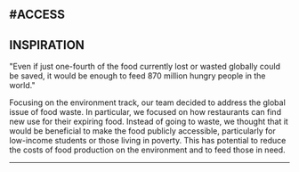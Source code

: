 #ACCESS
---

## INSPIRATION
"Even if just one-fourth of the food currently lost or wasted globally could be saved, it would be enough to feed 870 million hungry people in the world."

Focusing on the environment track, our team decided to address the global issue of food waste. In particular, we focused on how restaurants can find new use for their expiring food. Instead of going to waste, we thought that it would be beneficial to make the food publicly accessible, particularly for low-income students or those living in poverty. This has potential to reduce the costs of food production on the environment and to feed those in need.

---

